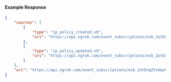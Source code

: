 <!-- Code generated for API Clients. DO NOT EDIT. -->

#### Example Response

```json
{
	"sources": [
		{
			"type": "ip_policy_created.v0",
			"uri": "https://api.ngrok.com/event_subscriptions/esb_2otEnqZYxUqvOaZl3sS9k2et4Ck/sources/ip_policy_created.v0"
		},
		{
			"type": "ip_policy_updated.v0",
			"uri": "https://api.ngrok.com/event_subscriptions/esb_2otEnqZYxUqvOaZl3sS9k2et4Ck/sources/ip_policy_updated.v0"
		}
	],
	"uri": "https://api.ngrok.com/event_subscriptions/esb_2otEnqZYxUqvOaZl3sS9k2et4Ck/sources"
}
```
